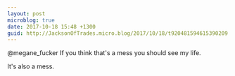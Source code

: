 ```yaml
---
layout: post
microblog: true
date: 2017-10-18 15:48 +1300
guid: http://JacksonOfTrades.micro.blog/2017/10/18/t920481594615390209.html
---
```

@megane_fucker If you think that's a mess you should see my life.

It's also a mess.
